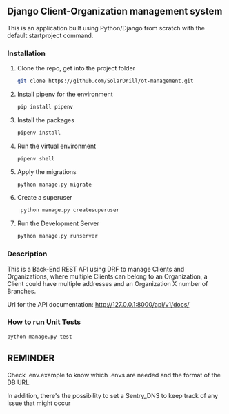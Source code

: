 <!-- ABOUT THE PROJECT -->
## Django Client-Organization management system

This is an application built using Python/Django from scratch with the default startproject command.

### Installation

1. Clone the repo, get into the project folder
   ```sh
   git clone https://github.com/SolarDrill/ot-management.git
   ```
2. Install pipenv for the environment
   ```sh
   pip install pipenv
   ```
3. Install the packages
   ```sh
   pipenv install
   ```
4. Run the virtual environment
   ```sh
   pipenv shell
   ```
5. Apply the migrations
   ```sh
   python manage.py migrate
   ```
6. Create a superuser
   ```sh
    python manage.py createsuperuser
   ```
7. Run the Development Server
   ```sh
   python manage.py runserver
   ```
### Description
   This is a Back-End REST API using DRF to manage Clients and Organizations, where multiple Clients can belong to an Organization, a Client could have multiple addresses and an Organization X number of Branches.
   
   Url for the API documentation: http://127.0.0.1:8000/api/v1/docs/
   
### How to run Unit Tests
   ```sh
   python manage.py test
   ```
   
## REMINDER
Check .env.example to know which .envs are needed and the format of the DB URL.   

In addition, there's the possibility to set a Sentry_DNS to keep track of any issue that might occur



